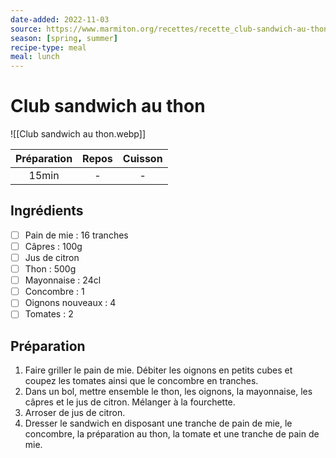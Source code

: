```yaml
---
date-added: 2022-11-03
source: https://www.marmiton.org/recettes/recette_club-sandwich-au-thon_169952.aspx
season: [spring, summer]
recipe-type: meal
meal: lunch
---
```


# Club sandwich au thon

![[Club sandwich au thon.webp]]

| Préparation | Repos | Cuisson |
|:-----------:|:-----:|:-------:|
|    15min    |   -   |    -    |

## Ingrédients

- [ ] Pain de mie : 16 tranches
- [ ] Câpres : 100g
- [ ] Jus de citron
- [ ] Thon : 500g
- [ ] Mayonnaise : 24cl
- [ ] Concombre : 1
- [ ] Oignons nouveaux : 4
- [ ] Tomates : 2

## Préparation

1. Faire griller le pain de mie. Débiter les oignons en petits cubes et coupez les tomates ainsi que le concombre en tranches.
2. Dans un bol, mettre ensemble le thon, les oignons, la mayonnaise, les câpres et le jus de citron. Mélanger à la fourchette.
3. Arroser de jus de citron.
4. Dresser le sandwich en disposant une tranche de pain de mie, le concombre, la préparation au thon, la tomate et une tranche de pain de mie.

